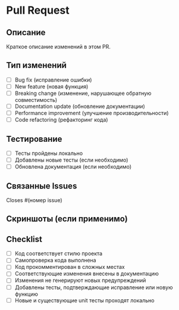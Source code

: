 # Pull Request

## Описание
Краткое описание изменений в этом PR.

## Тип изменений
- [ ] Bug fix (исправление ошибки)
- [ ] New feature (новая функция)
- [ ] Breaking change (изменение, нарушающее обратную совместимость)
- [ ] Documentation update (обновление документации)
- [ ] Performance improvement (улучшение производительности)
- [ ] Code refactoring (рефакторинг кода)

## Тестирование
- [ ] Тесты пройдены локально
- [ ] Добавлены новые тесты (если необходимо)
- [ ] Обновлена документация (если необходимо)

## Связанные Issues
Closes #(номер issue)

## Скриншоты (если применимо)

## Checklist
- [ ] Код соответствует стилю проекта
- [ ] Самопроверка кода выполнена
- [ ] Код прокомментирован в сложных местах
- [ ] Соответствующие изменения внесены в документацию
- [ ] Изменения не генерируют новых предупреждений
- [ ] Добавлены тесты, подтверждающие исправление или новую функцию
- [ ] Новые и существующие unit тесты проходят локально